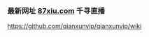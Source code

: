 
### 最新网址 [87xiu.com](http://www.87xiu.com/?qianxun) 千寻直播

https://github.com/qianxunvip/qianxunvip/wiki
